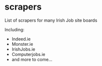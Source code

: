 # scrapers
List of scrapers for many Irish Job site boards

Including:
- Indeed.ie
- Monster.ie
- IrishJobs.ie
- Computerjobs.ie
- and more to come...
